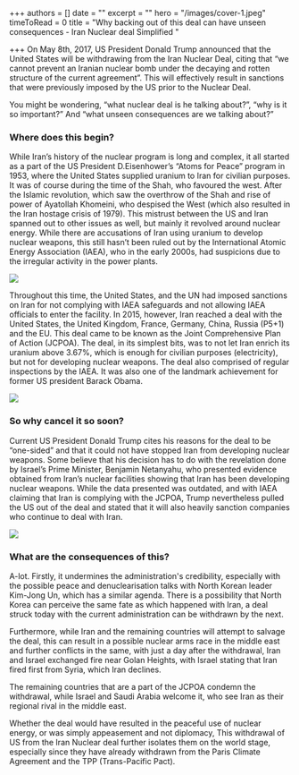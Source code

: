 +++
authors = []
date = ""
excerpt = ""
hero = "/images/cover-1.jpeg"
timeToRead = 0
title = "Why backing out of this deal can have unseen consequences - Iran Nuclear deal Simplified "

+++
On May 8th, 2017, US President Donald Trump announced that the United States will be withdrawing from the Iran Nuclear Deal, citing that “we cannot prevent an Iranian nuclear bomb under the decaying and rotten structure of the current agreement”. This will effectively result in sanctions that were previously imposed by the US prior to the Nuclear Deal.

You might be wondering, “what nuclear deal is he talking about?”, “why is it so important?” And “what unseen consequences are we talking about?”

### Where does this begin?

While Iran’s history of the nuclear program is long and complex, it all started as a part of the US President D.Eisenhower’s “Atoms for Peace” program in 1953, where the United States supplied uranium to Iran for civilian purposes. It was of course during the time of the Shah, who favoured the west. After the Islamic revolution, which saw the overthrow of the Shah and rise of power of Ayatollah Khomeini, who despised the West (which also resulted in the Iran hostage crisis of 1979). This mistrust between the US and Iran spanned out to other issues as well, but mainly it revolved around nuclear energy. While there are accusations of Iran using uranium to develop nuclear weapons, this still hasn’t been ruled out by the International Atomic Energy Association (IAEA), who in the early 2000s, had suspicions due to the irregular activity in the power plants.

  
![](/images/meeting.jpg)

Throughout this time, the United States, and the UN had imposed sanctions on Iran for not complying with IAEA safeguards and not allowing IAEA officials to enter the facility. In 2015, however, Iran reached a deal with the United States, the United Kingdom, France, Germany, China, Russia (P5+1) and the EU. This deal came to be known as the Joint Comprehensive Plan of Action (JCPOA). The deal, in its simplest bits, was to not let Iran enrich its uranium above 3.67%, which is enough for civilian purposes (electricity), but not for developing nuclear weapons. The deal also comprised of regular inspections by the IAEA. It was also one of the landmark achievement for former US president Barack Obama.

![](/images/interpretations.jpg)

### So why cancel it so soon?

Current US President Donald Trump cites his reasons for the deal to be “one-sided” and that it could not have stopped Iran from developing nuclear weapons. Some believe that his decision has to do with the revelation done by Israel’s Prime Minister, Benjamin Netanyahu, who presented evidence obtained from Iran’s nuclear facilities showing that Iran has been developing nuclear weapons. While the data presented was outdated, and with IAEA claiming that Iran is complying with the JCPOA, Trump nevertheless pulled the US out of the deal and stated that it will also heavily sanction companies who continue to deal with Iran.

![](/images/iran-lied.jpg)

### What are the consequences of this?

A-lot. Firstly, it undermines the administration's credibility, especially with the possible peace and denuclearisation talks with North Korean leader Kim-Jong Un, which has a similar agenda. There is a possibility that North Korea can perceive the same fate as which happened with Iran, a deal struck today with the current administration can be withdrawn by the next.

Furthermore, while Iran and the remaining countries will attempt to salvage the deal, this can result in a possible nuclear arms race in the middle east and further conflicts in the same, with just a day after the withdrawal, Iran and Israel exchanged fire near Golan Heights, with Israel stating that Iran fired first from Syria, which Iran declines.

The remaining countries that are a part of the JCPOA condemn the withdrawal, while Israel and Saudi Arabia welcome it, who see Iran as their regional rival in the middle east.

Whether the deal would have resulted in the peaceful use of nuclear energy, or was simply appeasement and not diplomacy, This withdrawal of US from the Iran Nuclear deal further isolates them on the world stage, especially since they have already withdrawn from the Paris Climate Agreement and the TPP (Trans-Pacific Pact).